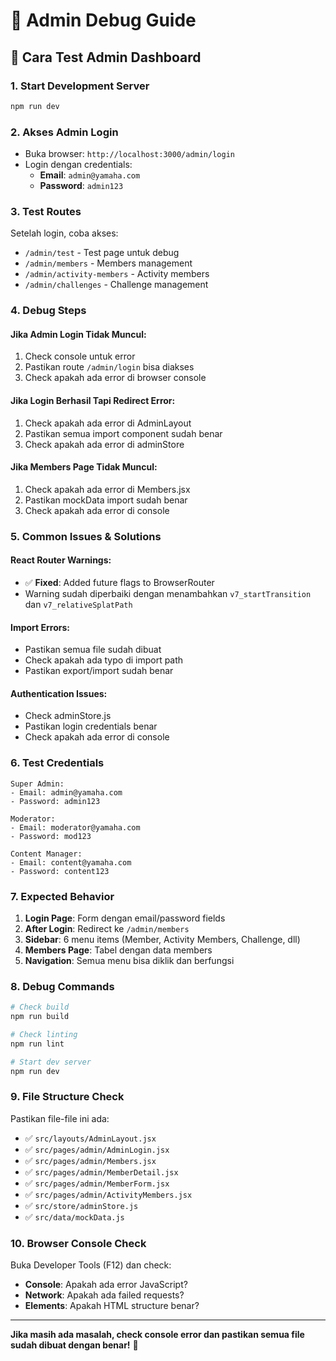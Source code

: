 # 🔧 Admin Debug Guide

## 🚀 Cara Test Admin Dashboard

### 1. **Start Development Server**
```bash
npm run dev
```

### 2. **Akses Admin Login**
- Buka browser: `http://localhost:3000/admin/login`
- Login dengan credentials:
  - **Email**: `admin@yamaha.com`
  - **Password**: `admin123`

### 3. **Test Routes**
Setelah login, coba akses:
- `/admin/test` - Test page untuk debug
- `/admin/members` - Members management
- `/admin/activity-members` - Activity members
- `/admin/challenges` - Challenge management

### 4. **Debug Steps**

#### **Jika Admin Login Tidak Muncul:**
1. Check console untuk error
2. Pastikan route `/admin/login` bisa diakses
3. Check apakah ada error di browser console

#### **Jika Login Berhasil Tapi Redirect Error:**
1. Check apakah ada error di AdminLayout
2. Pastikan semua import component sudah benar
3. Check apakah ada error di adminStore

#### **Jika Members Page Tidak Muncul:**
1. Check apakah ada error di Members.jsx
2. Pastikan mockData import sudah benar
3. Check apakah ada error di console

### 5. **Common Issues & Solutions**

#### **React Router Warnings:**
- ✅ **Fixed**: Added future flags to BrowserRouter
- Warning sudah diperbaiki dengan menambahkan `v7_startTransition` dan `v7_relativeSplatPath`

#### **Import Errors:**
- Pastikan semua file sudah dibuat
- Check apakah ada typo di import path
- Pastikan export/import sudah benar

#### **Authentication Issues:**
- Check adminStore.js
- Pastikan login credentials benar
- Check apakah ada error di console

### 6. **Test Credentials**

```
Super Admin:
- Email: admin@yamaha.com
- Password: admin123

Moderator:
- Email: moderator@yamaha.com  
- Password: mod123

Content Manager:
- Email: content@yamaha.com
- Password: content123
```

### 7. **Expected Behavior**

1. **Login Page**: Form dengan email/password fields
2. **After Login**: Redirect ke `/admin/members`
3. **Sidebar**: 6 menu items (Member, Activity Members, Challenge, dll)
4. **Members Page**: Tabel dengan data members
5. **Navigation**: Semua menu bisa diklik dan berfungsi

### 8. **Debug Commands**

```bash
# Check build
npm run build

# Check linting
npm run lint

# Start dev server
npm run dev
```

### 9. **File Structure Check**

Pastikan file-file ini ada:
- ✅ `src/layouts/AdminLayout.jsx`
- ✅ `src/pages/admin/AdminLogin.jsx`
- ✅ `src/pages/admin/Members.jsx`
- ✅ `src/pages/admin/MemberDetail.jsx`
- ✅ `src/pages/admin/MemberForm.jsx`
- ✅ `src/pages/admin/ActivityMembers.jsx`
- ✅ `src/store/adminStore.js`
- ✅ `src/data/mockData.js`

### 10. **Browser Console Check**

Buka Developer Tools (F12) dan check:
- **Console**: Apakah ada error JavaScript?
- **Network**: Apakah ada failed requests?
- **Elements**: Apakah HTML structure benar?

---

**Jika masih ada masalah, check console error dan pastikan semua file sudah dibuat dengan benar!** 🚀
